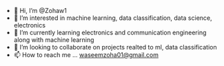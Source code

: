- 👋 Hi, I’m @Zohaw1
- 👀 I’m interested in machine learning, data classification, data science, electronics
- 🌱 I’m currently learning electronics and communication engineering along with machine learning
- 💞️ I’m looking to collaborate on projects realted to ml, data classification
- 📫 How to reach me ... waseemzoha01@gmail.com

<!---
Zohaw1/Zohaw1 is a ✨ special ✨ repository because its `README.md` (this file) appears on your GitHub profile.
You can click the Preview link to take a look at your changes.
--->
